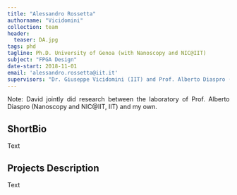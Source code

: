 ```yaml
---
title: "Alessandro Rossetta"
authorname: "Vicidomini"
collection: team
header:
  teaser: DA.jpg
tags: phd
tagline: Ph.D. University of Genoa (with Nanoscopy and NIC@IIT)
subject: "FPGA Design"
date-start: 2018-11-01
email: 'alessandro.rossetta@iit.it'
supervisors: "Dr. Giuseppe Vicidomini (IIT) and Prof. Alberto Diaspro (IIT)"
---
```


<p align= "justify">
Note: David jointly did research between the laboratory of Prof. Alberto Diaspro (Nanoscopy and NIC@IIT, IIT) and my own.

<h2>ShortBio</h2>
Text

<h2>Projects Description</h2>
Text

<!---{% include author-research-themes.html %}--->
<!---{% include team-member-collaborators.html %}--->
<!---{% include publication-list.html %}--->
